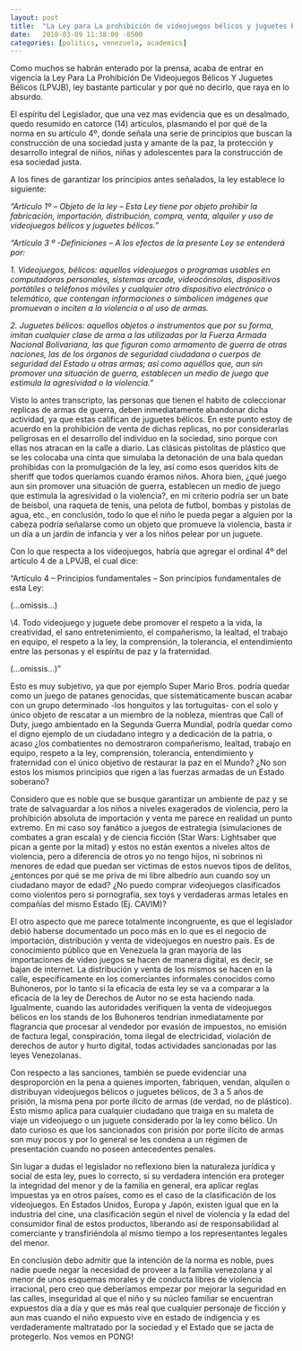 ```yaml
---
layout: post
title:  "La Ley para La prohibición de videojuegos bélicos y juguetes bélicos o como aburrirle la vida a un adulto en 14 Pasos"
date:   2010-03-09 11:38:00 -0500
categories: [politics, venezuela, academics]
---
```


Como muchos se habrán enterado por la prensa, acaba de entrar en vigencia la Ley Para La Prohibición De Videojuegos Bélicos Y Juguetes Bélicos (LPVJB), ley bastante particular y por qué no decirlo, que raya en lo absurdo.

El espíritu del Legislador, que una vez mas evidencia que es un desalmado, quedo resumido en catorce (14) artículos, plasmando el por qué de la norma en su artículo 4º, donde señala una serie de principios que buscan la construcción de una sociedad justa y amante de la paz, la protección y desarrollo integral de niños, niñas y adolescentes para la construcción de esa sociedad justa.

A los fines de garantizar los principios antes señalados, la ley establece lo siguiente:

*“Articulo 1º – Objeto de la ley – Esta Ley tiene por objeto prohibir la fabricación, importación, distribución, compra, venta, alquiler y uso de videojuegos bélicos y juguetes bélicos.”*

*“Artículo 3 º -Definiciones – A los efectos de la presente Ley se entenderá por:*

*1. Videojuegos, bélicos: aquellos videojuegos o programas usables en computadoras personales, sistemas arcade, videocónsolas, dispositivos portátiles o teléfonos móviles y cualquier otro dispositivo electrónico o telemático, que contengan informaciones o simbolicen imágenes que promuevan o inciten a la violencia o al uso de armas.*

*2. Juguetes bélicos: aquellos objetos o instrumentos que por su forma, imitan cualquier clase de arma a las utilizadas por la Fuerza Armada Nacional Bolivariana, las que figuran como armamento de guerra de otras naciones, las de los órganos de seguridad ciudadana o cuerpos de seguridad del Estado u otras armas; así como aquéllos que, aun sin promover una situación de guerra, establecen un medio de juego que estimula la agresividad o la violencia.”*

Visto lo antes transcripto, las personas que tienen el habito de coleccionar replicas de armas de guerra, deben inmediatamente abandonar dicha actividad, ya que estas califican de juguetes bélicos. En este punto estoy de acuerdo en la prohibición de venta de dichas replicas, no por considerarlas peligrosas en el desarrollo del individuo en la sociedad, sino porque con ellas nos atracan en la calle a diario. Las clásicas pistolitas de plástico que se les colocaba una cinta que simulaba la detonación de una bala quedan prohibidas con la promulgación de la ley, así como esos queridos kits de sheriff que todos queríamos cuando éramos niños. Ahora bien, ¿qué juego aun sin promover una situación de guerra, establecen un medio de juego que estimula la agresividad o la violencia?, en mi criterio podría ser un bate de beisbol, una raqueta de tenis, una pelota de futbol, bombas y pistolas de agua, etc., en conclusión, todo lo que el niño le pueda pegar a alguien por la cabeza podría señalarse como un objeto que promueve la violencia, basta ir un día a un jardín de infancia y ver a los niños pelear por un juguete.

Con lo que respecta a los videojuegos, habría que agregar el ordinal 4º del artículo 4 de a LPVJB, el cual dice:

“Artículo 4 – Principios fundamentales – Son principios fundamentales de esta Ley:

(…omissis…)

\4. Todo videojuego y juguete debe promover el respeto a la vida, la creatividad, el sano entretenimiento, el compañerismo, la lealtad, el trabajo en equipo, el respeto a la ley, la comprensión, la tolerancia, el entendimiento entre las personas y el espíritu de paz y la fraternidad.

(…omissis…)”

Esto es muy subjetivo, ya que por ejemplo Super Mario Bros. podría quedar como un juego de patanes genocidas, que sistemáticamente buscan acabar con un grupo determinado -los honguitos y las tortuguitas- con el solo y único objeto de rescatar a un miembro de la nobleza, mientras que Call of Duty, juego ambientado en la Segunda Guerra Mundial, podría quedar como el digno ejemplo de un ciudadano integro y a dedicación de la patria, o acaso ¿los combatientes no demostraron compañerismo, lealtad, trabajo en equipo, respeto a la ley, comprensión, tolerancia, entendimiento y fraternidad con el único objetivo de restaurar la paz en el Mundo? ¿No son estos los mismos principios que rigen a las fuerzas armadas de un Estado soberano?

Considero que es noble que se busque garantizar un ambiente de paz y se trate de salvaguardar a los niños a niveles exagerados de violencia, pero la prohibición absoluta de importación y venta me parece en realidad un punto extremo. En mi caso soy fanático a juegos de estrategia (simulaciones de combates a gran escala) y de ciencia ficción (Star Wars: Lightsaber que pican a gente por la mitad) y estos no están exentos a niveles altos de violencia, pero a diferencia de otros yo no tengo hijos, ni sobrinos ni menores de edad que puedan ser víctimas de estos nuevos tipos de delitos, ¿entonces por qué se me priva de mi libre albedrío aun cuando soy un ciudadano mayor de edad? ¿No puedo comprar videojuegos clasificados como violentos pero si pornografía, sex toys y  verdaderas armas letales en compañías del mismo Estado (Ej. CAVIM)?

El otro aspecto que me parece totalmente incongruente, es que el legislador debió haberse documentado un poco más en lo que es el negocio de importación, distribución y venta de videojuegos en nuestro país. Es de conocimiento público que en Venezuela la gran mayoría de las importaciones de video juegos se hacen de manera digital, es decir, se bajan de internet. La distribución y venta de los mismos se hacen en la calle, específicamente en los comerciantes informales conocidos como Buhoneros, por lo tanto si la eficacia de esta ley se va a comparar a la eficacia de la ley de Derechos de Autor no se esta haciendo nada. Igualmente, cuando las autoridades verifiquen la venta de videojuegos bélicos en los stands de los Buhoneros tendrían inmediatamente por flagrancia que procesar al vendedor por evasión de impuestos, no emisión de factura legal, conspiración, toma ilegal de electricidad, violación de derechos de autor y hurto digital, todas actividades sancionadas por las leyes Venezolanas.

Con respecto a las sanciones, también se puede evidenciar una desproporción en la pena a quienes importen, fabriquen, vendan, alquilen o distribuyan videojuegos bélicos o juguetes bélicos, de 3 a 5 años de prisión, la misma pena por porte ilícito de armas (de verdad, no de plástico). Esto mismo aplica para cualquier ciudadano que traiga en su maleta de viaje un videojuego o un juguete considerado por la ley como bélico. Un dato curioso es que los sancionados con prisión por porte ilícito de armas son muy pocos y por lo general se les condena a un régimen de presentación cuando no poseen antecedentes penales.

Sin lugar a dudas el legislador no reflexiono bien la naturaleza jurídica y social de esta ley, pues lo correcto, si su verdadera intención era proteger la integridad del menor y de la familia en general, era aplicar reglas impuestas ya en otros países, como es el caso de la clasificación de los videojuegos. En Estados Unidos, Europa y Japón, existen igual que en la industria del cine, una clasificación según el nivel de violencia y la edad del consumidor final de estos productos, liberando así de responsabilidad al comerciante y transfiriéndola al mismo tiempo a los representantes legales del menor.

En conclusión debo admitir que la intención de la norma es noble, pues nadie puede negar la necesidad de proveer a la familia venezolana y al menor de unos esquemas morales y de conducta libres de violencia irracional, pero creo que deberíamos empezar por mejorar la seguridad en las calles, inseguridad al que el niño y su núcleo familiar se encuentran expuestos día a día y que es más real que cualquier personaje de ficción y aun mas cuando el niño expuesto vive en estado de indigencia y es verdaderamente maltratado por la sociedad y el Estado que se jacta de protegerlo. Nos vemos en PONG!